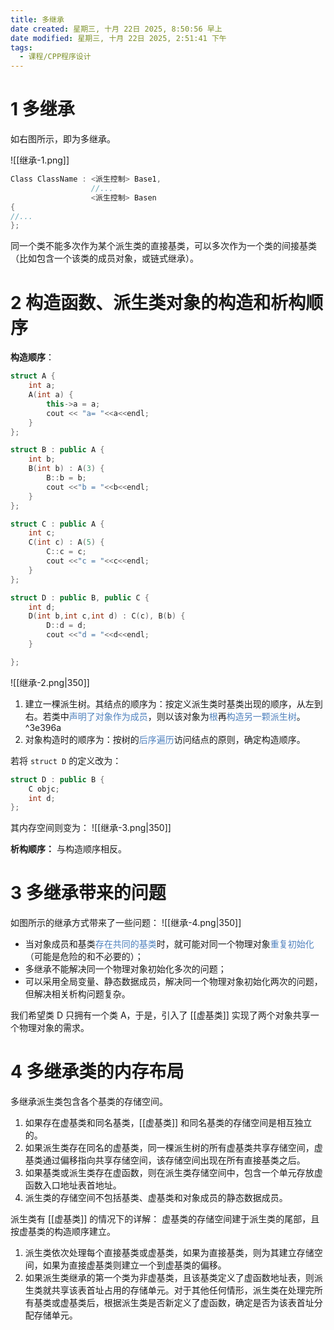 ```yaml
---
title: 多继承
date created: 星期三, 十月 22日 2025, 8:50:56 早上
date modified: 星期三, 十月 22日 2025, 2:51:41 下午
tags:
  - 课程/CPP程序设计
---
```


# 1 多继承

如右图所示，即为多继承。

![[继承-1.png]]

```C++
Class ClassName : <派生控制> Base1,
		    	  //...
				  <派生控制> Basen
{
//...
};
```

同一个类不能多次作为某个派生类的直接基类，可以多次作为一个类的间接基类（比如包含一个该类的成员对象，或链式继承）。

# 2 构造函数、派生类对象的构造和析构顺序

**构造顺序**：
```C++
struct A { 
	int a;
	A(int a) { 
		this->a = a; 
		cout << "a= "<<a<<endl; 
	}
};

struct B : public A { 
	int b;
	B(int b) : A(3) {
		B::b = b; 
		cout <<"b = "<<b<<endl; 
	}
};

struct C : public A { 
	int c;
	C(int c) : A(5) {
		C::c = c; 
		cout <<"c = "<<c<<endl; 
	}
};

struct D : public B, public C { 
	int d;
	D(int b,int c,int d) : C(c), B(b) {
		D::d = d; 
		cout <<"d = "<<d<<endl; 
	}

};
```
![[继承-2.png|350]]

1. 建立一棵派生树。其结点的顺序为：按定义派生类时基类出现的顺序，从左到右。若类中<font color="#4f81bd">声明了对象作为成员</font>，则以该对象为<font color="#4f81bd">根</font>再<font color="#4f81bd">构造另一颗派生树</font>。 ^3e396a
2. 对象构造时的顺序为：按树的<font color="#4f81bd">后序遍历</font>访问结点的原则，确定构造顺序。

若将 `struct D` 的定义改为：
```C++
struct D : public B { 
	C objc;
	int d;
};
```
其内存空间则变为：
![[继承-3.png|350]]


**析构顺序：** 与构造顺序相反。

# 3 多继承带来的问题

如图所示的继承方式带来了一些问题：
![[继承-4.png|350]]
- 当对象成员和基类<font color="#4f81bd">存在共同的基类</font>时，就可能对同一个物理对象<font color="#4f81bd">重复初始化</font>（可能是危险的和不必要的）；
- 多继承不能解决同一个物理对象初始化多次的问题；
- 可以采用全局变量、静态数据成员，解决同一个物理对象初始化两次的问题，但解决相关析构问题复杂。

我们希望类 D 只拥有一个类 A，于是，引入了 [[虚基类]] 实现了两个对象共享一个物理对象的需求。

# 4 多继承类的内存布局

多继承派生类包含各个基类的存储空间。
1. 如果存在虚基类和同名基类，[[虚基类]] 和同名基类的存储空间是相互独立的。
2. 如果派生类存在同名的虚基类，同一棵派生树的所有虚基类共享存储空间，虚基类通过偏移指向共享存储空间，该存储空间出现在所有直接基类之后。
3. 如果基类或派生类存在虚函数，则在派生类存储空间中，包含一个单元存放虚函数入口地址表首地址。
4. 派生类的存储空间不包括基类、虚基类和对象成员的静态数据成员。

派生类有 [[虚基类]] 的情况下的详解：
虚基类的存储空间建于派生类的尾部，且按虚基类的构造顺序建立。
1. 派生类依次处理每个直接基类或虚基类，如果为直接基类，则为其建立存储空间，如果为直接虚基类则建立一个到虚基类的偏移。
2. 如果派生类继承的第一个类为非虚基类，且该基类定义了虚函数地址表，则派生类就共享该表首址占用的存储单元。对于其他任何情形，派生类在处理完所有基类或虚基类后，根据派生类是否新定义了虚函数，确定是否为该表首址分配存储单元。
